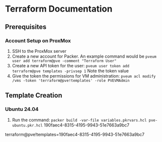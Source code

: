 # Terraform Documentation

## Prerequisites

### Account Setup on ProxMox

1. SSH to the ProxMox server
2. Create a new account for Packer.  An example command would be `pveum user add terraform@pve -comment "Terraform User"`
3. Create a new API token for the user: `pveum user token add terraform@pve templates -privsep 1`  Note the token value
4. Give the token the permissions for VM administration: `pveum acl modify /vms -token 'terraform@pve!templates' -role PVEVMAdmin`


## Template Creation

### Ubuntu 24.04
1. Run the command: `packer build -var-file variables.pkrvars.hcl pve-ubuntu.pkr.hcl`
190faec4-8315-4195-9943-51e7663a9bc7 


terraform@pve!templates=190faec4-8315-4195-9943-51e7663a9bc7 
